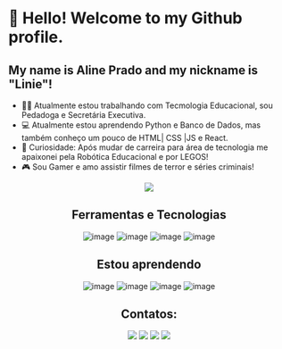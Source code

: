 # 👋 Hello! Welcome to my Github profile.
## My name is Aline Prado and my nickname is "Linie"!

- :woman_technologist: Atualmente estou trabalhando com Tecmologia Educacional, sou Pedadoga e Secretária Executiva.
- :computer: Atualmente estou aprendendo Python e Banco de Dados, mas também conheço um pouco de HTML| CSS |JS e React.
- :robot: Curiosidade: Após mudar de carreira para área de tecnologia me apaixonei pela Robótica Educacional e por LEGOS!
- :video_game: Sou Gamer e amo assistir filmes de terror e séries criminais!

<div align="center">
    <img width="tamanho da imagem" src="https://github.com/linieprado/linieprado/assets/79236944/c9ca6dbf-d192-449f-9cad-69ffbc75c9d8"/>
<div>


## Ferramentas e Tecnologias

![image](https://github.com/linieprado/linieprado/assets/79236944/dd36bc62-8db6-4a50-a243-683c3f73663d) ![image](https://github.com/linieprado/linieprado/assets/79236944/5b76e4c4-0602-4a59-8f52-08dcb4da9d4c) ![image](https://github.com/linieprado/linieprado/assets/79236944/c7b7b2cc-ef13-4ced-a780-6ce380075744) ![image](https://github.com/linieprado/linieprado/assets/79236944/c3bfb46a-7227-40b3-a1c9-716d550363dc)
    
         

## Estou aprendendo

![image](https://github.com/linieprado/linieprado/assets/79236944/91ebffdd-7359-4a2e-9869-6f3fa6e62d92) ![image](https://github.com/linieprado/linieprado/assets/79236944/d3e342e4-40b5-4ef7-9dfc-721c9696070f) ![image](https://github.com/linieprado/linieprado/assets/79236944/984ad391-9e95-45ee-84fc-41ef4c089217) ![image](https://github.com/linieprado/linieprado/assets/79236944/19972c2c-b7c6-4847-a06c-c5775bec9b20)



## Contatos:

<div>
<a href="https://instagram.com/linieprado" target="_blank"><img loading="lazy" src="https://img.shields.io/badge/-Instagram-%23E4405F?style=for-the-badge&logo=instagram&logoColor=white" target="_blank"></a>
<a href="https://www.twitch.tv/miss_hh" target="_blank"><img loading="lazy" src="https://img.shields.io/badge/Twitch-9146FF?style=for-the-badge&logo=twitch&logoColor=white" target="_blank"></a>
<a href = "mailto:lineprados@gmail.com"><img loading="lazy" src="https://img.shields.io/badge/Gmail-D14836?style=for-the-badge&logo=gmail&logoColor=white" target="_blank"></a>
<a href="https://www.linkedin.com/in/alinepradosilva" target="_blank"><img loading="lazy" src="https://img.shields.io/badge/-LinkedIn-%230077B5?style=for-the-badge&logo=linkedin&logoColor=white" target="_blank"></a>   
</div>


